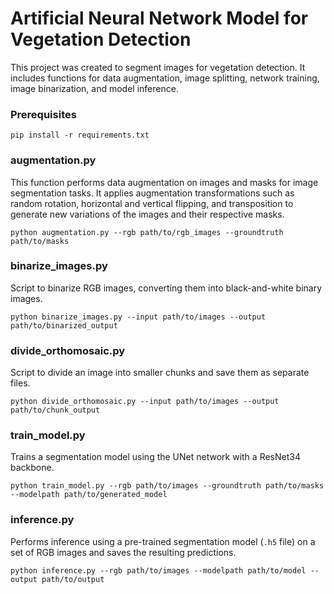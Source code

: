 # Artificial Neural Network Model for Vegetation Detection 
This project was created to segment images for vegetation detection. 
It includes functions for data augmentation, image splitting, network training, image binarization, and model inference.  

### Prerequisites  

```
pip install -r requirements.txt
```

### augmentation.py  
This function performs data augmentation on images and masks for image segmentation tasks. It applies augmentation transformations such as random rotation, horizontal and vertical flipping, and transposition to generate new variations of the images and their respective masks.  

```
python augmentation.py --rgb path/to/rgb_images --groundtruth path/to/masks
```

### binarize_images.py  
Script to binarize RGB images, converting them into black-and-white binary images.  

```
python binarize_images.py --input path/to/images --output path/to/binarized_output
```

### divide_orthomosaic.py  
Script to divide an image into smaller chunks and save them as separate files.  

```
python divide_orthomosaic.py --input path/to/images --output path/to/chunk_output
```

### train_model.py  
Trains a segmentation model using the UNet network with a ResNet34 backbone.  

```
python train_model.py --rgb path/to/images --groundtruth path/to/masks --modelpath path/to/generated_model
```

### inference.py  
Performs inference using a pre-trained segmentation model (`.h5` file) on a set of RGB images and saves the resulting predictions.  

```
python inference.py --rgb path/to/images --modelpath path/to/model --output path/to/output
```

